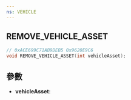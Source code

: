 ```yaml
---
ns: VEHICLE
---
```

## REMOVE_VEHICLE_ASSET

```c
// 0xACE699C71AB9DEB5 0x9620E9C6
void REMOVE_VEHICLE_ASSET(int vehicleAsset);
```


## 參數
* **vehicleAsset**: 

